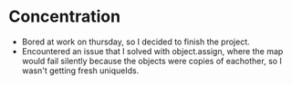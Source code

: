 # Concentration
* Bored at work on thursday, so I decided to finish the project.
* Encountered an issue that I solved with object.assign, where the map would fail silently because the objects were copies of eachother, so I wasn't getting fresh uniqueIds.

